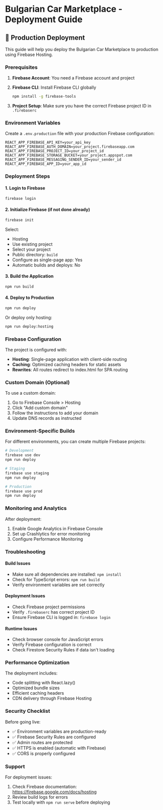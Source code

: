 # Bulgarian Car Marketplace - Deployment Guide

## 🚀 Production Deployment

This guide will help you deploy the Bulgarian Car Marketplace to production using Firebase Hosting.

### Prerequisites

1. **Firebase Account**: You need a Firebase account and project
2. **Firebase CLI**: Install Firebase CLI globally
   ```bash
   npm install -g firebase-tools
   ```

3. **Project Setup**: Make sure you have the correct Firebase project ID in `.firebaserc`

### Environment Variables

Create a `.env.production` file with your production Firebase configuration:

```env
REACT_APP_FIREBASE_API_KEY=your_api_key
REACT_APP_FIREBASE_AUTH_DOMAIN=your_project.firebaseapp.com
REACT_APP_FIREBASE_PROJECT_ID=your_project_id
REACT_APP_FIREBASE_STORAGE_BUCKET=your_project.appspot.com
REACT_APP_FIREBASE_MESSAGING_SENDER_ID=your_sender_id
REACT_APP_FIREBASE_APP_ID=your_app_id
```

### Deployment Steps

#### 1. Login to Firebase
```bash
firebase login
```

#### 2. Initialize Firebase (if not done already)
```bash
firebase init
```
Select:
- Hosting
- Use existing project
- Select your project
- Public directory: `build`
- Configure as single-page app: Yes
- Automatic builds and deploys: No

#### 3. Build the Application
```bash
npm run build
```

#### 4. Deploy to Production
```bash
npm run deploy
```

Or deploy only hosting:
```bash
npm run deploy:hosting
```

### Firebase Configuration

The project is configured with:
- **Hosting**: Single-page application with client-side routing
- **Caching**: Optimized caching headers for static assets
- **Rewrites**: All routes redirect to index.html for SPA routing

### Custom Domain (Optional)

To use a custom domain:

1. Go to Firebase Console > Hosting
2. Click "Add custom domain"
3. Follow the instructions to add your domain
4. Update DNS records as instructed

### Environment-Specific Builds

For different environments, you can create multiple Firebase projects:

```bash
# Development
firebase use dev
npm run deploy

# Staging
firebase use staging
npm run deploy

# Production
firebase use prod
npm run deploy
```

### Monitoring and Analytics

After deployment:
1. Enable Google Analytics in Firebase Console
2. Set up Crashlytics for error monitoring
3. Configure Performance Monitoring

### Troubleshooting

#### Build Issues
- Make sure all dependencies are installed: `npm install`
- Check for TypeScript errors: `npm run build`
- Verify environment variables are set correctly

#### Deployment Issues
- Check Firebase project permissions
- Verify `.firebaserc` has correct project ID
- Ensure Firebase CLI is logged in: `firebase login`

#### Runtime Issues
- Check browser console for JavaScript errors
- Verify Firebase configuration is correct
- Check Firestore Security Rules if data isn't loading

### Performance Optimization

The deployment includes:
- Code splitting with React.lazy()
- Optimized bundle sizes
- Efficient caching headers
- CDN delivery through Firebase Hosting

### Security Checklist

Before going live:
- ✅ Environment variables are production-ready
- ✅ Firebase Security Rules are configured
- ✅ Admin routes are protected
- ✅ HTTPS is enabled (automatic with Firebase)
- ✅ CORS is properly configured

### Support

For deployment issues:
1. Check Firebase documentation: https://firebase.google.com/docs/hosting
2. Review build logs for errors
3. Test locally with `npm run serve` before deploying